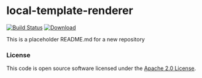 
# local-template-renderer

[![Build Status](https://travis-ci.org/hmrc/local-template-renderer.svg?branch=master)](https://travis-ci.org/hmrc/local-template-renderer) [ ![Download](https://api.bintray.com/packages/hmrc/releases/local-template-renderer/images/download.svg) ](https://bintray.com/hmrc/releases/local-template-renderer/_latestVersion)

This is a placeholder README.md for a new repository

### License

This code is open source software licensed under the [Apache 2.0 License]("http://www.apache.org/licenses/LICENSE-2.0.html").
    